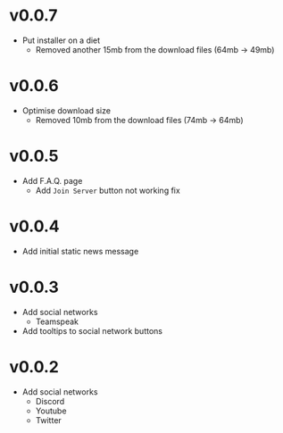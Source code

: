 # v0.0.7

- Put installer on a diet
  - Removed another 15mb from the download files (64mb -> 49mb)

# v0.0.6

- Optimise download size
  - Removed 10mb from the download files (74mb -> 64mb)

# v0.0.5

- Add F.A.Q. page
  - Add `Join Server` button not working fix

# v0.0.4

- Add initial static news message

# v0.0.3

- Add social networks
  - Teamspeak
- Add tooltips to social network buttons

# v0.0.2

- Add social networks
  - Discord
  - Youtube
  - Twitter
